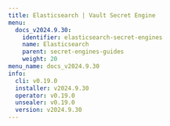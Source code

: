 ```yaml
---
title: Elasticsearch | Vault Secret Engine
menu:
  docs_v2024.9.30:
    identifier: elasticsearch-secret-engines
    name: Elasticsearch
    parent: secret-engines-guides
    weight: 20
menu_name: docs_v2024.9.30
info:
  cli: v0.19.0
  installer: v2024.9.30
  operator: v0.19.0
  unsealer: v0.19.0
  version: v2024.9.30
---
```


